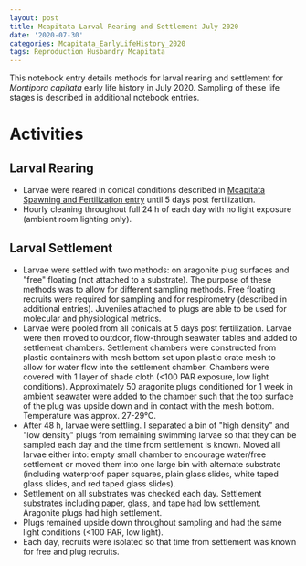 ```yaml
---
layout: post
title: Mcapitata Larval Rearing and Settlement July 2020
date: '2020-07-30'
categories: Mcapitata_EarlyLifeHistory_2020
tags: Reproduction Husbandry Mcapitata
---
```


This notebook entry details methods for larval rearing and settlement for *Montipora capitata* early life history in July 2020. Sampling of these life stages is described in additional notebook entries.  

# Activities  

## Larval Rearing  

* Larvae were reared in conical conditions described in [Mcapitata Spawning and Fertilization entry](https://ahuffmyer.github.io/ASH_Putnam_Lab_Notebook/Mcapitata-Spawning-and-Fertilization-July-2020/) until 5 days post fertilization.   
* Hourly cleaning throughout full 24 h of each day with no light exposure (ambient room lighting only).  

## Larval Settlement 

* Larvae were settled with two methods: on aragonite plug surfaces and "free" floating (not attached to a substrate). The purpose of these methods was to allow for different sampling methods. Free floating recruits were required for sampling and for respirometry (described in additional entries). Juveniles attached to plugs are able to be used for molecular and physiological metrics.  
* Larvae were pooled from all conicals at 5 days post fertilization. Larvae were then moved to outdoor, flow-through seawater tables and added to settlement chambers. Settlement chambers were constructed from plastic containers with mesh bottom set upon plastic crate mesh to allow for water flow into the settlement chamber. Chambers were covered with 1 layer of shade cloth (<100 PAR exposure, low light conditions). Approximately 50 aragonite plugs conditioned for 1 week in ambient seawater were added to the chamber such that the top surface of the plug was upside down and in contact with the mesh bottom. Temperature was approx. 27-29°C.   
* After 48 h, larvae were settling. I separated a bin of "high density" and "low density" plugs from remaining swimming larvae so that they can be sampled each day and the time from settlement is known. Moved all larvae either into: empty small chamber to encourage water/free settlement or moved them into one large bin with alternate substrate (including waterproof paper squares, plain glass slides, white taped glass slides, and red taped glass slides).
* Settlement on all substrates was checked each day. Settlement substrates including paper, glass, and tape had low settlement. Aragonite plugs had high settlement.
* Plugs remained upside down throughout sampling and had the same light conditions (<100 PAR, low light).
* Each day, recruits were isolated so that time from settlement was known for free and plug recruits.  
